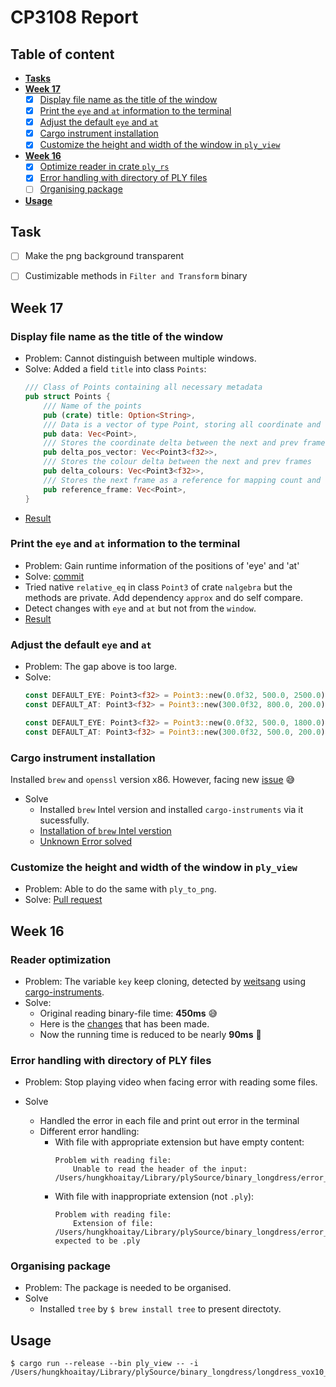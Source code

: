 # CP3108 Report

## Table of content
 * [__Tasks__](#tasks)
 * [__Week 17__](#week-17)
   * [x] [Display file name as the title of the window](#display-file-name-as-the-title-of-the-window)
   * [x] [Print the `eye` and `at` information to the terminal](#print-the-eye-and-at-information-to-the-terminal)
   * [x] [Adjust the default `eye` and `at`](#adjust-the-default-eye-and-at)
   * [x] [Cargo instrument installation](#cargo-instrument-installation)
   * [X] [Customize the height and width of the window in `ply_view`](#customize-the-height-and-width-of-the-window-in-ply_view) 
 * [__Week 16__](#week-16)
   * [x] [Optimize reader in crate `ply_rs`](#reader-optimization)
   * [x] [Error handling with directory of PLY files](#error-handling-with-directory-of-ply-files)
   * [ ] [Organising package](#organising-package)
 * [__Usage__](#usage)

## Task
 * [ ] Make the png background transparent
 * [ ] Custimizable methods in `Filter and Transform` binary


## Week 17

### Display file name as the title of the window

 * Problem: Cannot distinguish between multiple windows.
 * Solve: Added a field `title` into class `Points`:
    ```rust
    /// Class of Points containing all necessary metadata
    pub struct Points {
        /// Name of the points
        pub (crate) title: Option<String>,
        /// Data is a vector of type Point, storing all coordinate and colour data
        pub data: Vec<Point>,
        /// Stores the coordinate delta between the next and prev frames
        pub delta_pos_vector: Vec<Point3<f32>>,
        /// Stores the colour delta between the next and prev frames
        pub delta_colours: Vec<Point3<f32>>,
        /// Stores the next frame as a reference for mapping count and unmapped points
        pub reference_frame: Vec<Point>,
    }
    ```
  * [Result](https://drive.google.com/file/d/1W5XLVwHE8DLXqaMqnyRMlT2cMRL79CkD/view?usp=sharing)

### Print the `eye` and `at` information to the terminal

 * Problem: Gain runtime information of the positions of 'eye' and 'at'
 * Solve: [commit](https://github.com/hungkhoaitay/in-summer-we-render/commit/55d588f7c092b881db23f759a2ac6c836bd3aa85)
 * Tried native `relative_eq` in class `Point3` of crate `nalgebra` but the methods are private. Add dependency `approx` and do self compare.
 * Detect changes with `eye` and `at` but not from the `window`.
 * [Result](https://drive.google.com/file/d/1NQWOk9PIPNAV4QWaZ35VoaOqXL_kiIL3/view?usp=sharing)

### Adjust the default `eye` and `at`

 * Problem: The gap above is too large.
 * Solve:
   ```rust
   const DEFAULT_EYE: Point3<f32> = Point3::new(0.0f32, 500.0, 2500.0);
   const DEFAULT_AT: Point3<f32> = Point3::new(300.0f32, 800.0, 200.0);
   ```
   ```rust
   const DEFAULT_EYE: Point3<f32> = Point3::new(0.0f32, 500.0, 1800.0);
   const DEFAULT_AT: Point3<f32> = Point3::new(300.0f32, 500.0, 200.0);
   ```

### Cargo instrument installation
Installed `brew` and `openssl` version x86. However, facing new [issue](https://github.com/cmyr/cargo-instruments/issues/50) :sweat_smile:

  * Solve
    * Installed `brew` Intel version and installed `cargo-instruments` via it sucessfully.
    * [Installation of `brew` Intel verstion](https://stackoverflow.com/questions/64951024/how-can-i-run-two-isolated-installations-of-homebrew)
    * [Unknown Error solved](https://github.com/Homebrew/brew/issues/10368)


### Customize the height and width of the window in `ply_view`

 * Problem: Able to do the same with `ply_to_png`.
 * Solve: [Pull request](https://github.com/hungkhoaitay/in-summer-we-render/pull/4/files)


## Week 16

### Reader optimization

 * Problem: The variable `key` keep cloning, detected by [weitsang](https://github.com/weitsang) using [cargo-instruments](https://github.com/cmyr/cargo-instruments).
 * Solve:
   * Original reading binary-file time: __450ms__ :sweat_smile:
   * Here is the [changes](https://github.com/Fluci/ply-rs/compare/master...hungkhoaitay:master) that has been made.
   * Now the running time is reduced to be nearly __90ms__ :zany_face:

### Error handling with directory of PLY files

 * Problem: Stop playing video when facing error with reading some files.

 * Solve
   * Handled the error in each file and print out error in the terminal
   * Different error handling:
     * With file with appropriate extension but have empty content:
          ```
          Problem with reading file:
              Unable to read the header of the input: /Users/hungkhoaitay/Library/plySource/binary_longdress/error_file.ply
          ```
     * With file with inappropriate extension (not `.ply`):
          ```
          Problem with reading file:
              Extension of file: /Users/hungkhoaitay/Library/plySource/binary_longdress/error_file.txt expected to be .ply
          ```
          
### Organising package

* Problem: The package is needed to be organised.
* Solve
  * Installed `tree` by `$ brew install tree` to present directoty.

## Usage
```{.}
$ cargo run --release --bin ply_view -- -i /Users/hungkhoaitay/Library/plySource/binary_longdress/longdress_vox10_1223.ply
```
